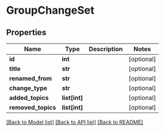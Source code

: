 # GroupChangeSet

## Properties
Name | Type | Description | Notes
------------ | ------------- | ------------- | -------------
**id** | **int** |  | [optional] 
**title** | **str** |  | [optional] 
**renamed_from** | **str** |  | [optional] 
**change_type** | **str** |  | [optional] 
**added_topics** | **list[int]** |  | [optional] 
**removed_topics** | **list[int]** |  | [optional] 

[[Back to Model list]](../README.md#documentation-for-models) [[Back to API list]](../README.md#documentation-for-api-endpoints) [[Back to README]](../README.md)


